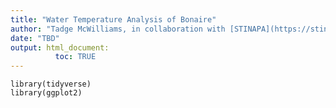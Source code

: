 ```yaml
---
title: "Water Temperature Analysis of Bonaire"
author: "Tadge McWilliams, in collaboration with [STINAPA](https://stinapabonaire.org)"
date: "TBD"
output: html_document:
          toc: TRUE
---
```


```{r}
library(tidyverse)
library(ggplot2)
```
